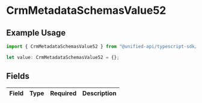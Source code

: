 # CrmMetadataSchemasValue52

## Example Usage

```typescript
import { CrmMetadataSchemasValue52 } from "@unified-api/typescript-sdk/sdk/models/shared";

let value: CrmMetadataSchemasValue52 = {};
```

## Fields

| Field       | Type        | Required    | Description |
| ----------- | ----------- | ----------- | ----------- |